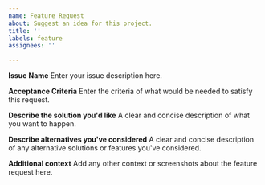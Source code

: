 ```yaml
---
name: Feature Request
about: Suggest an idea for this project.
title: ''
labels: feature
assignees: ''

---
```


**Issue Name**
Enter your issue description here.

**Acceptance Criteria**
Enter the criteria of what would be needed to satisfy this request.

**Describe the solution you'd like**
A clear and concise description of what you want to happen.

**Describe alternatives you've considered**
A clear and concise description of any alternative solutions or features you've considered.

**Additional context**
Add any other context or screenshots about the feature request here.
